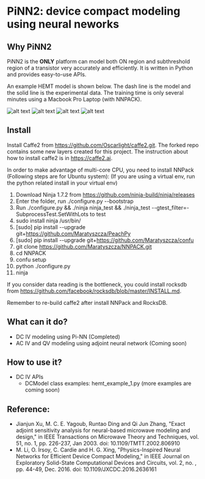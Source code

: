 # PiNN2: device compact modeling using neural neworks
## Why PiNN2
PiNN2 is the **ONLY** platform can model both ON region and subthreshold region of a transistor very accurately and efficiently. It is written in Python and provides easy-to-use APIs.

An example HEMT model is shown below. The dash line is the model and the solid line is the experimental data. The training time is only several minutes using a Macbook Pro Laptop (with NNPACK).

![alt text](https://github.com/Oscarlight/PiNN_Caffe2/tree/master/exmaple_pics/vd_major_linear.png)
![alt text](https://github.com/Oscarlight/PiNN_Caffe2/tree/master/exmaple_pics/vd_major_log.png)
![alt text](https://github.com/Oscarlight/PiNN_Caffe2/tree/master/exmaple_pics/vg_major_linear.png)
![alt text](https://github.com/Oscarlight/PiNN_Caffe2/tree/master/exmaple_pics/vg_major_log.png)

## Install
Install Caffe2 from https://github.com/Oscarlight/caffe2.git. The forked repo contains some new layers created for this project. The instruction about how to install caffe2 is in https://caffe2.ai.

In order to make advantage of multi-core CPU, you need to install NNPack (Following steps are for Ubuntu system):
(If you are using a virtual env, run the python related install in your virtual env)
1. Download Ninja 1.7.2 from https://github.com/ninja-build/ninja/releases
2. Enter the folder, run ./configure.py --bootstrap
3. Run ./configure.py && ./ninja ninja_test && ./ninja_test --gtest_filter=-SubprocessTest.SetWithLots to test
4. sudo install ninja /usr/bin/
5. [sudo] pip install --upgrade git+https://github.com/Maratyszcza/PeachPy
6. [sudo] pip install --upgrade git+https://github.com/Maratyszcza/confu
7. git clone https://github.com/Maratyszcza/NNPACK.git
8. cd NNPACK
9. confu setup
10. python ./configure.py
11. ninja

If you consider data reading is the bottleneck, you could install rocksdb from https://github.com/facebook/rocksdb/blob/master/INSTALL.md.

Remember to re-build caffe2 after install NNPack and RocksDB.

## What can it do?
- DC IV modeling using Pi-NN (Completed)
- AC IV and QV modeling using adjoint neural network (Coming soon)

## How to use it?
- DC IV APIs
  - DCModel class
  examples: hemt_example_1.py (more examples are coming soon)

## Reference:
- Jianjun Xu, M. C. E. Yagoub, Runtao Ding and Qi Jun Zhang, "Exact adjoint sensitivity analysis for neural-based microwave modeling and design," in IEEE Transactions on Microwave Theory and Techniques, vol. 51, no. 1, pp. 226-237, Jan 2003.
doi: 10.1109/TMTT.2002.806910
- M. Li, O. İrsoy, C. Cardie and H. G. Xing, "Physics-Inspired Neural Networks for Efficient Device Compact Modeling," in IEEE Journal on Exploratory Solid-State Computational Devices and Circuits, vol. 2, no. , pp. 44-49, Dec. 2016.
doi: 10.1109/JXCDC.2016.2636161
